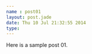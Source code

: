 ```yaml
---
name : post01
layout: post.jade
date: Thu 10 Jul 21:32:55 2014
type:
---
```


Here is a sample post 01.
